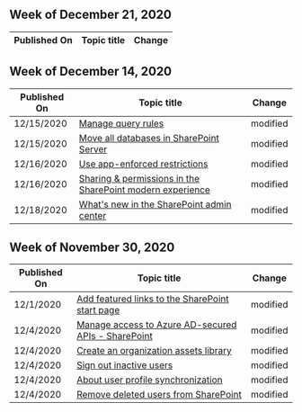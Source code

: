 <!-- This file is generated automatically each week. Changes made to this file will be overwritten.-->



## Week of December 21, 2020


| Published On |Topic title | Change |
|------|------------|--------|


## Week of December 14, 2020


| Published On |Topic title | Change |
|------|------------|--------|
| 12/15/2020 | [Manage query rules](/SharePoint/manage-query-rules) | modified |
| 12/15/2020 | [Move all databases in SharePoint Server](/SharePoint/administration/move-all-databases) | modified |
| 12/16/2020 | [Use app-enforced restrictions](/SharePoint/app-enforced-restrictions) | modified |
| 12/16/2020 | [Sharing & permissions in the SharePoint modern experience](/SharePoint/modern-experience-sharing-permissions) | modified |
| 12/18/2020 | [What's new in the SharePoint admin center](/SharePoint/what-s-new-in-admin-center) | modified |


## Week of November 30, 2020


| Published On |Topic title | Change |
|------|------------|--------|
| 12/1/2020 | [Add featured links to the SharePoint start page](/SharePoint/change-links-list-on-sharepoint-home-page) | modified |
| 12/4/2020 | [Manage access to Azure AD-secured APIs - SharePoint](/SharePoint/api-access) | modified |
| 12/4/2020 | [Create an organization assets library](/SharePoint/organization-assets-library) | modified |
| 12/4/2020 | [Sign out inactive users](/SharePoint/sign-out-inactive-users) | modified |
| 12/4/2020 | [About user profile synchronization](/SharePoint/user-profile-sync) | modified |
| 12/4/2020 | [Remove deleted users from SharePoint](/SharePoint/remove-users) | modified |
